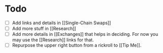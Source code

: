 # Todo

- [ ] Add links and details in [[Single-Chain Swaps]]
- [ ] Add more stuff in [[Research]]
- [ ] Add more details in [[Exchanges]] that helps in deciding. For now you may use the [[Research]] links for that.
- [ ] Repurpose the upper right button from a rickroll to [[Tip Me]].
